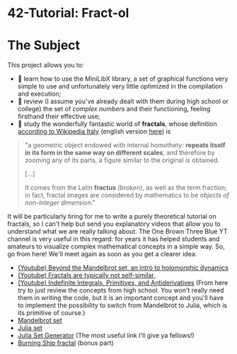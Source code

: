 # 42-Tutorial: Fract-ol

# The Subject

This project allows you to:
* 🎨 learn how to use the MiniLibX library, a set of graphical functions very simple to use and unfortunately very little optimized in the compilation and execution;
* 🧮 review (I assume you've already dealt with them during high school or college) the set of *complex numbers* and their functioning, feeling firsthand their effective use;
* 🌿 study the wonderfully fantastic world of **fractals**, whose definition [according to Wikipedia Italy](https://it.wikipedia.org/wiki/Frattale) (english version [here](https://en.wikipedia.org/wiki/Fractal)) is
> "a geometric object endowed with internal homothety: **repeats itself in its form in the same way on different scales**, and therefore by zooming any of its parts, a figure similar to the original is obtained.
> 
> [...]
> 
> It comes from the Latin **fractus** *(broken)*, as well as the term fraction; in fact, fractal images are considered by mathematics to be *objects of non-integer dimension*."

It will be particularly tiring for me to write a purely theoretical tutorial on fractals, so I can't help but send you explanatory videos that allow you to understand what we are really talking about. The One Brown Three Blue YT channel is very useful in this regard: for years it has helped students and amateurs to visualize complex mathematical concepts in a simple way.
So, go from here! We'll meet again as soon as you get a clearer idea.
* [(Youtube) Beyond the Mandelbrot set, an intro to holomorphic dynamics](https://www.youtube.com/watch?v=LqbZpur38nw)
* [(Youtube) Fractals are typically not self-similar.](https://www.youtube.com/watch?v=gB9n2gHsHN4)
* [(Youtube) Indefinite Integrals, Primitives, and Antiderivatives](https://www.youtube.com/watch?v=4vulVx9nuKw) (From here try to just review the concepts from high school. You won't really need them in writing the code, but it is an important concept and you'll have to implement the possibility to switch from Mandelbrot to Julia, which is its primitive of course.)
* [Mandelbrot set](https://en.wikipedia.org/wiki/Mandelbrot_set)
* [Julia set](https://en.wikipedia.org/wiki/Julia_set)
* [Julia Set Generator](https://marksmath.org/visualization/julia_sets/) (The most useful link I'll give ya fellows!)
* [Burning Ship fractal](https://en.wikipedia.org/wiki/Burning_Ship_fractal) (bonus part)
